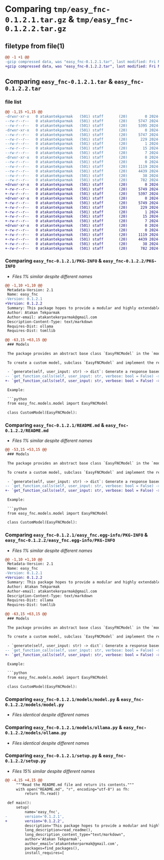 # Comparing `tmp/easy_fnc-0.1.2.1.tar.gz` & `tmp/easy_fnc-0.1.2.2.tar.gz`

## filetype from file(1)

```diff
@@ -1 +1 @@
-gzip compressed data, was "easy_fnc-0.1.2.1.tar", last modified: Fri May 31 08:11:29 2024, max compression
+gzip compressed data, was "easy_fnc-0.1.2.2.tar", last modified: Fri May 31 08:17:41 2024, max compression
```

## Comparing `easy_fnc-0.1.2.1.tar` & `easy_fnc-0.1.2.2.tar`

### file list

```diff
@@ -1,15 +1,15 @@
-drwxr-xr-x   0 atakantekparmak   (501) staff       (20)        0 2024-05-31 08:11:29.095975 easy_fnc-0.1.2.1/
--rw-r--r--   0 atakantekparmak   (501) staff       (20)     5747 2024-05-31 08:11:29.095717 easy_fnc-0.1.2.1/PKG-INFO
--rw-r--r--   0 atakantekparmak   (501) staff       (20)     5395 2024-05-31 08:06:39.000000 easy_fnc-0.1.2.1/README.md
-drwxr-xr-x   0 atakantekparmak   (501) staff       (20)        0 2024-05-31 08:11:29.095394 easy_fnc-0.1.2.1/easy_fnc.egg-info/
--rw-r--r--   0 atakantekparmak   (501) staff       (20)     5747 2024-05-31 08:11:29.000000 easy_fnc-0.1.2.1/easy_fnc.egg-info/PKG-INFO
--rw-r--r--   0 atakantekparmak   (501) staff       (20)      229 2024-05-31 08:11:29.000000 easy_fnc-0.1.2.1/easy_fnc.egg-info/SOURCES.txt
--rw-r--r--   0 atakantekparmak   (501) staff       (20)        1 2024-05-31 08:11:29.000000 easy_fnc-0.1.2.1/easy_fnc.egg-info/dependency_links.txt
--rw-r--r--   0 atakantekparmak   (501) staff       (20)       15 2024-05-31 08:11:29.000000 easy_fnc-0.1.2.1/easy_fnc.egg-info/requires.txt
--rw-r--r--   0 atakantekparmak   (501) staff       (20)        7 2024-05-31 08:11:29.000000 easy_fnc-0.1.2.1/easy_fnc.egg-info/top_level.txt
-drwxr-xr-x   0 atakantekparmak   (501) staff       (20)        0 2024-05-31 08:11:29.095183 easy_fnc-0.1.2.1/models/
--rw-r--r--   0 atakantekparmak   (501) staff       (20)        0 2024-05-02 07:40:29.000000 easy_fnc-0.1.2.1/models/__init__.py
--rw-r--r--   0 atakantekparmak   (501) staff       (20)     1119 2024-05-30 12:40:49.000000 easy_fnc-0.1.2.1/models/model.py
--rw-r--r--   0 atakantekparmak   (501) staff       (20)     4439 2024-05-30 12:39:08.000000 easy_fnc-0.1.2.1/models/ollama.py
--rw-r--r--   0 atakantekparmak   (501) staff       (20)       38 2024-05-31 08:11:29.096035 easy_fnc-0.1.2.1/setup.cfg
--rw-r--r--   0 atakantekparmak   (501) staff       (20)      782 2024-05-31 08:11:26.000000 easy_fnc-0.1.2.1/setup.py
+drwxr-xr-x   0 atakantekparmak   (501) staff       (20)        0 2024-05-31 08:17:41.644762 easy_fnc-0.1.2.2/
+-rw-r--r--   0 atakantekparmak   (501) staff       (20)     5749 2024-05-31 08:17:41.644487 easy_fnc-0.1.2.2/PKG-INFO
+-rw-r--r--   0 atakantekparmak   (501) staff       (20)     5397 2024-05-31 08:16:58.000000 easy_fnc-0.1.2.2/README.md
+drwxr-xr-x   0 atakantekparmak   (501) staff       (20)        0 2024-05-31 08:17:41.644205 easy_fnc-0.1.2.2/easy_fnc.egg-info/
+-rw-r--r--   0 atakantekparmak   (501) staff       (20)     5749 2024-05-31 08:17:41.000000 easy_fnc-0.1.2.2/easy_fnc.egg-info/PKG-INFO
+-rw-r--r--   0 atakantekparmak   (501) staff       (20)      229 2024-05-31 08:17:41.000000 easy_fnc-0.1.2.2/easy_fnc.egg-info/SOURCES.txt
+-rw-r--r--   0 atakantekparmak   (501) staff       (20)        1 2024-05-31 08:17:41.000000 easy_fnc-0.1.2.2/easy_fnc.egg-info/dependency_links.txt
+-rw-r--r--   0 atakantekparmak   (501) staff       (20)       15 2024-05-31 08:17:41.000000 easy_fnc-0.1.2.2/easy_fnc.egg-info/requires.txt
+-rw-r--r--   0 atakantekparmak   (501) staff       (20)        7 2024-05-31 08:17:41.000000 easy_fnc-0.1.2.2/easy_fnc.egg-info/top_level.txt
+drwxr-xr-x   0 atakantekparmak   (501) staff       (20)        0 2024-05-31 08:17:41.643982 easy_fnc-0.1.2.2/models/
+-rw-r--r--   0 atakantekparmak   (501) staff       (20)        0 2024-05-02 07:40:29.000000 easy_fnc-0.1.2.2/models/__init__.py
+-rw-r--r--   0 atakantekparmak   (501) staff       (20)     1119 2024-05-30 12:40:49.000000 easy_fnc-0.1.2.2/models/model.py
+-rw-r--r--   0 atakantekparmak   (501) staff       (20)     4439 2024-05-30 12:39:08.000000 easy_fnc-0.1.2.2/models/ollama.py
+-rw-r--r--   0 atakantekparmak   (501) staff       (20)       38 2024-05-31 08:17:41.644817 easy_fnc-0.1.2.2/setup.cfg
+-rw-r--r--   0 atakantekparmak   (501) staff       (20)      782 2024-05-31 08:17:39.000000 easy_fnc-0.1.2.2/setup.py
```

### Comparing `easy_fnc-0.1.2.1/PKG-INFO` & `easy_fnc-0.1.2.2/PKG-INFO`

 * *Files 1% similar despite different names*

```diff
@@ -1,10 +1,10 @@
 Metadata-Version: 2.1
 Name: easy_fnc
-Version: 0.1.2.1
+Version: 0.1.2.2
 Summary: This package hopes to provide a modular and highly extendable interface to interact with LLMs via (multiple) function calling, easily.
 Author: Atakan Tekparmak
 Author-email: atakantekerparmak@gmail.com
 Description-Content-Type: text/markdown
 Requires-Dist: ollama
 Requires-Dist: tomllib
 
@@ -63,15 +63,15 @@
 ### Models
 
 The package provides an abstract base class `EasyFNCModel` in the `model.py` file. This class defines the interface for implementing AI models that can generate responses based on user input and execute function calls.
 
 To create a custom model, subclass `EasyFNCModel` and implement the required methods:
 
 - `generate(self, user_input: str) -> dict`: Generate a response based on the user input.
-- `get_function_calls(self, user_input: str, verbose: bool = False) -> list[dict]`: Extract function calls from the user input.
+- `get_function_calls(self, user_input: str, verbose: bool = False) -> list[dict]`: Extract function calls from the model output.
 
 Example:
 
 ```python
 from easy_fnc.models.model import EasyFNCModel
 
 class CustomModel(EasyFNCModel):
```

### Comparing `easy_fnc-0.1.2.1/README.md` & `easy_fnc-0.1.2.2/README.md`

 * *Files 1% similar despite different names*

```diff
@@ -53,15 +53,15 @@
 ### Models
 
 The package provides an abstract base class `EasyFNCModel` in the `model.py` file. This class defines the interface for implementing AI models that can generate responses based on user input and execute function calls.
 
 To create a custom model, subclass `EasyFNCModel` and implement the required methods:
 
 - `generate(self, user_input: str) -> dict`: Generate a response based on the user input.
-- `get_function_calls(self, user_input: str, verbose: bool = False) -> list[dict]`: Extract function calls from the user input.
+- `get_function_calls(self, user_input: str, verbose: bool = False) -> list[dict]`: Extract function calls from the model output.
 
 Example:
 
 ```python
 from easy_fnc.models.model import EasyFNCModel
 
 class CustomModel(EasyFNCModel):
```

### Comparing `easy_fnc-0.1.2.1/easy_fnc.egg-info/PKG-INFO` & `easy_fnc-0.1.2.2/easy_fnc.egg-info/PKG-INFO`

 * *Files 1% similar despite different names*

```diff
@@ -1,10 +1,10 @@
 Metadata-Version: 2.1
 Name: easy_fnc
-Version: 0.1.2.1
+Version: 0.1.2.2
 Summary: This package hopes to provide a modular and highly extendable interface to interact with LLMs via (multiple) function calling, easily.
 Author: Atakan Tekparmak
 Author-email: atakantekerparmak@gmail.com
 Description-Content-Type: text/markdown
 Requires-Dist: ollama
 Requires-Dist: tomllib
 
@@ -63,15 +63,15 @@
 ### Models
 
 The package provides an abstract base class `EasyFNCModel` in the `model.py` file. This class defines the interface for implementing AI models that can generate responses based on user input and execute function calls.
 
 To create a custom model, subclass `EasyFNCModel` and implement the required methods:
 
 - `generate(self, user_input: str) -> dict`: Generate a response based on the user input.
-- `get_function_calls(self, user_input: str, verbose: bool = False) -> list[dict]`: Extract function calls from the user input.
+- `get_function_calls(self, user_input: str, verbose: bool = False) -> list[dict]`: Extract function calls from the model output.
 
 Example:
 
 ```python
 from easy_fnc.models.model import EasyFNCModel
 
 class CustomModel(EasyFNCModel):
```

### Comparing `easy_fnc-0.1.2.1/models/model.py` & `easy_fnc-0.1.2.2/models/model.py`

 * *Files identical despite different names*

### Comparing `easy_fnc-0.1.2.1/models/ollama.py` & `easy_fnc-0.1.2.2/models/ollama.py`

 * *Files identical despite different names*

### Comparing `easy_fnc-0.1.2.1/setup.py` & `easy_fnc-0.1.2.2/setup.py`

 * *Files 15% similar despite different names*

```diff
@@ -4,15 +4,15 @@
     """Read the README.md file and return its contents."""
     with open("README.md", "r", encoding="utf-8") as fh:
         return fh.read()
 
 def main():
     setup(
         name='easy_fnc',
-        version='0.1.2.1',
+        version='0.1.2.2',
         description='This package hopes to provide a modular and highly extendable interface to interact with LLMs via (multiple) function calling, easily.',
         long_description=read_readme(),
         long_description_content_type="text/markdown",
         author='Atakan Tekparmak',
         author_email='atakantekerparmak@gmail.com',
         packages=find_packages(),
         install_requires=[
```

